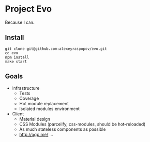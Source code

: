 # Project Evo

Because I can.

## Install

	git clone git@github.com:alexeyraspopov/evo.git
	cd evo
	npm install
	make start

## Goals

 * Infrastructure
   * Tests
   * Coverage
   * Hot module replacement
   * Isolated modules environment
 * Client
   * Material design
   * CSS Modules (parcelify, css-modules, should be hot-reloaded)
   * As much stateless components as possible
   * http://ogp.me/
 ...
